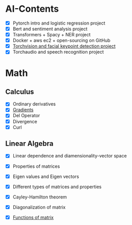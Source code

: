 # AI-Contents

- [x] Pytorch intro and logistic regression project
- [x] Bert and sentiment analysis project
- [x] Transformers + Spacy + NER project
- [x] Docker + aws ec2 + open-sourcing on GitHub
- [x] [Torchvision and facial keypoint detection project](https://drive.google.com/file/d/1CF3pVG-KLD9tCGQoZisstsdYhQWUslLM/view?usp=sharing)
- [x] Torchaudio and speech recognition project

# Math

## Calculus

- [x] Ordinary derivatives
- [x] [Gradients](https://drive.google.com/file/d/1UAwsC9cIjCr_Z6fRd5sKkI2Hn8ZZA9n7/view?usp=sharing)
- [x] Del Operator
- [x] Divergence
- [x] Curl

## Linear Algebra

- [x] Linear dependence and diamensionality-vector space
- [x] Properties of matrices
- [x] Eigen values and Eigen vectors
- [x] Different types of matrices and properties
- [x] Cayley-Hamilton theorem
- [x] Diagonalization of matrix
- [x] [Functions of matrix](https://drive.google.com/file/d/1CF3pVG-KLD9tCGQoZisstsdYhQWUslLM/view?usp=sharing)


